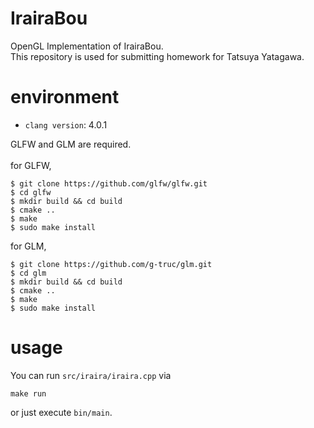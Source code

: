 # IrairaBou
OpenGL Implementation of IrairaBou.
<br>
This repository is used for submitting homework for Tatsuya Yatagawa.

# environment
- `clang version`: 4.0.1 <br> 


GLFW and GLM are required. <br><br>
for GLFW,

```
$ git clone https://github.com/glfw/glfw.git    
$ cd glfw                                      
$ mkdir build && cd build                       
$ cmake ..                                     
$ make                                         
$ sudo make install                             
```

for GLM, 
```
$ git clone https://github.com/g-truc/glm.git   
$ cd glm                                 
$ mkdir build && cd build                       
$ cmake ..                                     
$ make                                         
$ sudo make install                             
```

# usage
You can run `src/iraira/iraira.cpp` via
```
make run
```
or just execute `bin/main`.